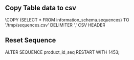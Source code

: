 ## Copy Table data to csv
\COPY (SELECT * FROM information_schema.sequences) TO '/tmp/sequences.csv' DELIMITER ',' CSV HEADER

## Reset Sequence
ALTER SEQUENCE product_id_seq RESTART WITH 1453;

